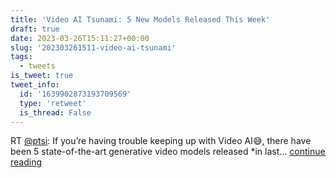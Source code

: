 ```yaml
---
title: 'Video AI Tsunami: 5 New Models Released This Week'
draft: true
date: 2023-03-26T15:11:27+00:00
slug: '202303261511-video-ai-tsunami'
tags:
  - tweets
is_tweet: true
tweet_info:
  id: '1639902873193709569'
  type: 'retweet'
  is_thread: False
---
```




RT [@ptsi](https://x.com/ptsi): If you’re having trouble keeping up with Video AI😅, there have been 5 state-of-the-art generative video models released *in last… [continue reading](https://x.com/sytelus/status/1639902873193709569)
